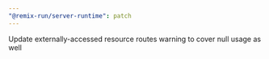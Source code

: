 ```yaml
---
"@remix-run/server-runtime": patch
---
```


Update externally-accessed resource routes warning to cover null usage as well

